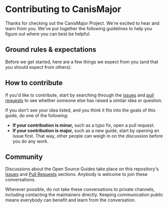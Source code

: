 # Contributing to CanisMajor

Thanks for checking out the CanisMajor Project. We're excited to hear and learn from you. We've put together the following
guidelines to help you figure out where you can best be helpful.

## Ground rules & expectations

Before we get started, here are a few things we expect from you (and that you should expect from others):

## How to contribute

If you'd like to contribute, start by searching through the [issues](https://github.com/FIWARE-Blockchain/CanisMajor/issues) and
[pull requests](https://github.com/FIWARE-Blockchain/CanisMajor/pulls) to see whether someone else has raised a similar idea or
question.

If you don't see your idea listed, and you think it fits into the goals of this guide, do one of the following:

-   **If your contribution is minor,** such as a typo fix, open a pull request.
-   **If your contribution is major,** such as a new guide, start by opening an issue first. That way, other people can
    weigh in on the discussion before you do any work.

## Community

Discussions about the Open Source Guides take place on this repository's
[Issues](https://github.com/FIWARE-Blockchain/CanisMajor/issues) and [Pull Requests](https://github.com/FIWARE-Blockchain/CanisMajor/pulls)
sections. Anybody is welcome to join these conversations.

Wherever possible, do not take these conversations to private channels, including contacting the maintainers directly.
Keeping communication public means everybody can benefit and learn from the conversation.